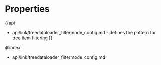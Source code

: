 
Properties
==========

{{api
- api/link/treedataloader_filtermode_config.md - defines the pattern for tree item filtering
}}

@index:
- api/link/treedataloader_filtermode_config.md

